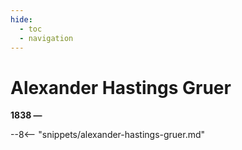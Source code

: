 ```yaml
---
hide:
  - toc
  - navigation 
---
```


# Alexander Hastings Gruer 

**1838 —**

--8<-- "snippets/alexander-hastings-gruer.md"
